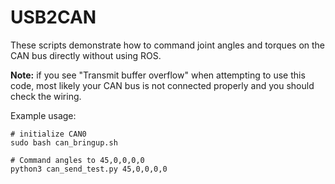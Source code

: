 # USB2CAN
These scripts demonstrate how to command 
joint angles and torques on the CAN bus directly
without using ROS.

**Note:** if you see "Transmit buffer overflow" when attempting
to use this code, most likely your CAN bus is not connected
properly and you should check the wiring.

Example usage:
```
# initialize CAN0
sudo bash can_bringup.sh 

# Command angles to 45,0,0,0,0
python3 can_send_test.py 45,0,0,0,0 
```
